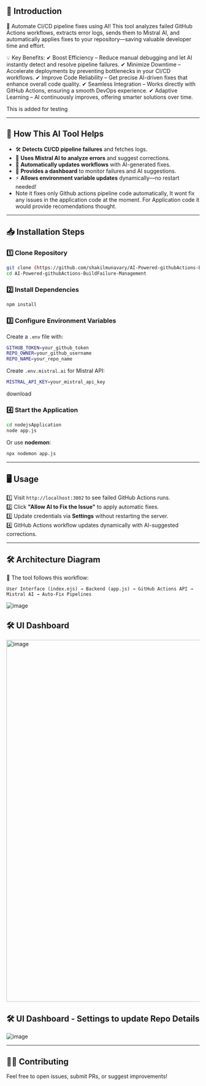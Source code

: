
## 🔹 Introduction 
🚀 Automate CI/CD pipeline fixes using AI! This tool analyzes failed GitHub Actions workflows, extracts error logs, sends them to Mistral AI, and automatically applies fixes to your repository—saving valuable developer time and effort.

💡 Key Benefits: ✔ Boost Efficiency – Reduce manual debugging and let AI instantly detect and resolve pipeline failures. ✔ Minimize Downtime – Accelerate deployments by preventing bottlenecks in your CI/CD workflows. ✔ Improve Code Reliability – Get precise AI-driven fixes that enhance overall code quality. ✔ Seamless Integration – Works directly with GitHub Actions, ensuring a smooth DevOps experience. ✔ Adaptive Learning – AI continuously improves, offering smarter solutions over time.

This is added for testing

---

## **🔹 How This AI Tool Helps**
- 🛠 **Detects CI/CD pipeline failures** and fetches logs.
- 🤖 **Uses Mistral AI to analyze errors** and suggest corrections.
- 🔄 **Automatically updates workflows** with AI-generated fixes.
- 🔧 **Provides a dashboard** to monitor failures and AI suggestions.
- ⚡ **Allows environment variable updates** dynamically—no restart needed!
- Note it fixes only Github actions pipeline code automatically, It wont fix any issues in the application code at the moment. For Application code it would provide recomendations thought.

---

## **📥 Installation Steps**
### **1️⃣ Clone Repository**
```bash
git clone (https://github.com/shakilmunavary/AI-Powered-githubActions-BuildFailure-Management.git)
cd AI-Powered-githubActions-BuildFailure-Management
```

### **2️⃣ Install Dependencies**
```bash
npm install
```

### **3️⃣ Configure Environment Variables**
Create a `.env` file with:
```bash
GITHUB_TOKEN=your_github_token
REPO_OWNER=your_github_username
REPO_NAME=your_repo_name
```
Create `.env.mistral.ai` for Mistral API:
```bash
MISTRAL_API_KEY=your_mistral_api_key
```
download 

### **4️⃣ Start the Application**
```bash
cd nodejsApplication
node app.js
```
Or use **nodemon**:
```bash
npx nodemon app.js
```

---

## **🖥️ Usage**
1️⃣ Visit `http://localhost:3002` to see failed GitHub Actions runs.  
2️⃣ Click **"Allow AI to Fix the Issue"** to apply automatic fixes.  
3️⃣ Update credentials via **Settings** without restarting the server.  
4️⃣ GitHub Actions workflow updates dynamically with AI-suggested corrections.

---

## **🛠 Architecture Diagram**
📌 The tool follows this workflow:
```
User Interface (index.ejs) → Backend (app.js) → GitHub Actions API → Mistral AI → Auto-Fix Pipelines
```
![image](https://github.com/user-attachments/assets/df498d54-994c-4e30-92cb-6267aeb4b976)


## **🛠 UI Dashboard**
<img width="944" alt="image" src="https://github.com/user-attachments/assets/2482537a-6e60-4238-a28f-43f195d711d6" />

## **🛠 UI Dashboard - Settings to update Repo Details**
![image](https://github.com/user-attachments/assets/cc71e18e-c61a-4d28-9fd1-940db64c300d)

---


## **👨‍💻 Contributing**
Feel free to open issues, submit PRs, or suggest improvements!


